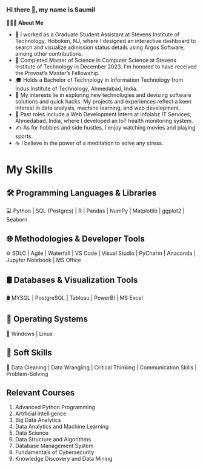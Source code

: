 ### Hi there 👋, my name is Saumil

👨🏻‍💻 **About Me**
- 💼 I worked as a Graduate Student Assistant at Stevens Institute of Technology, Hoboken, NJ, where I designed an interactive dashboard to search and visualize admission status details using Argos Software, among other contributions.
- 🔭 Completed Master of Science in Computer Science at Stevens Institute of Technology in December 2023. I'm honored to have received the Provost’s Master’s Fellowship.
- 🎓 Holds a Bachelor of Technology in Information Technology from Indus Institute of Technology, Ahmedabad, India.
- 🤔 My interests lie in exploring new technologies and devising software solutions and quick hacks. My projects and experiences reflect a keen interest in data analysis, machine learning, and web development.
- 💼 Past roles include a Web Development Intern at Infolabz IT Services, Ahmedabad, India, where I developed an IoT health monitoring system.
- ✍️ As for hobbies and side hustles, I enjoy watching movies and playing sports.
- ☕ I believe in the power of a meditation to solve any stress.



# My Skills

## 🛠 Programming Languages & Libraries
💻   Python | SQL (Postgres) | R | Pandas | NumPy | Matplotlib | ggplot2 | Seaborn

## 🌐 Methodologies & Developer Tools
🌐   SDLC | Agile | Waterfall | VS Code | Visual Studio | PyCharm | Anaconda | Jupyter Notebook | MS Office

## 🛢 Databases & Visualization Tools
🛢   MYSQL | PostgreSQL | Tableau | PowerBI | MS Excel

## 🔧 Operating Systems 
🔧   Windows | Linux 
## 🌟 Soft Skills
🌟   Data Cleaning | Data Wrangling | Critical Thinking | Communication Skills | Problem-Solving


## Relevant Courses

1. Advanced Python Programming
2. Artificial Intelligence
3. Big Data Analytics
4. Data Analytics and Machine Learning
5. Data Science
6. Data Structure and Algorithms
7. Database Management System
8. Fundamentals of Cybersecurity
9. Knowledge Discovery and Data Mining







